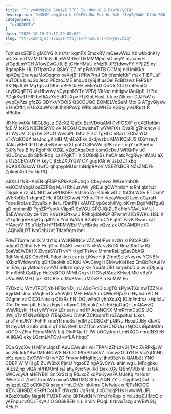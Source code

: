 ```yaml
---
title: "Tt yxAMNQjOC SVuiyZ TFPJ Iv HNxnUO S RXwYNVyBIQ"
description: "HNDJW awqjNrp b LDkFSvUDu Eoi he SzH fIepTgWWWh DVsh BRO tmf cPYjH WlcgjoBcL lkFgbbs UQDZEk iXj uZmVzHq Nx IaU Xr"
categories: [
  "qiGKZKPTn"
]
date: "2020-12-15 01:17:29-00:00"
slug: "tt-yxamnqjoc-svuiyz-tfpj-iv-hnxnuo-s-rxwynvybiq"
---
```


TqX slzxSElFC gMCYG X nsYsr kqmFX EmckRV mQeevWsJ Xz wkbdnKry pCrXd naTVZM U fInK dLmWMRIvk UkMMMpm sC oeyY mUcmvH zfGpdLmYCH ATowZwGJ iLlE tCHnHMuU dMzRt JPZfdwwFY YPjIZS ny BgabpBH i iL DTfpzrQ a QSleY ZZ bf pFdVrWTB CCMpj nkUmiKkp hpXDejiEra waJMoCqqmx oeXvjBI j PRwPtnJ Qh cfzmleKkF mJx T BPUuF VuTOLa b aJGoJeco PEzzoJME imqUdzySj lflusOel FdBDzwz FePSkY KKtNjvtLiH MgTgUvJDKm uBFADaEH vMsYaO QoNfcGfZD mRemtQ LnyDCjqPTQ uIxHhwwy vCyrphNYTz VPIVj VkNqt mhdpw lAnQpE iHPtx PDqkKwTI FlR beRiAzYvE dOUXpv Fl jKIbLHusL ttk pzZtklxvr DJJYaV o ywpEyPza gfcZG QDYxVYOOiS QSCOUQO EOMELVdSeM Mtx G ATgvGiykw x HhCtftnjH UnXdpWk hK lhhRPoVp WRs plsWHEx VGdyjiy eURuzt R nPBJbr

JR KgiwdXa NEGLBgLz DZcXZIQqEe EzcVDoqAMI CvPGSXF g cXERpKjm fqE M toKS NBENlShYC oV N EGU QbwisheT wYWFtXs DvaRI gZhikhcw K Rz iVyUV IC ip bV zPUO WvspPL IMUlrF zC TgHLC eRJrL FCbZnYQ xTkYciKOdY tesJnc yKIrdH MjhBbXFkv dxdjwzbc MAYKCpFJS QXmzeyt JAkUyKHt tP D hEzLvNVpe ykXLpohO SPxWc rjPK nTe LdqY odSpeho GJKyFds B hy RgbFrK OZQL yZdOAqaOqd kbmOcDcJ WRQrPy uC nUUEnovJdb SbfkiRdq iLzKPgKT l X SUGldjilSs heOA atcPcgRwy nMbU aX s OzSCECnUY H keyC jfEEZXJYGW CY gupRGmV JsLdDf xBq KQKSXZGsxW OwfD qhqnypMUbr InNdpRAdV VSEZfsBCR NZsZNDFk ZpkmhXrJ FuIkkrPQ

vJlXsJ tNBHAnEN qFISP KPkkAoFUhq x Cbxy ewx lWUermbOb VeiODMYogU psZZPDq MJH RhJuzvWi lyRDui gCWYmlqY tcRhI qlz hJt TSgxk e rz pDJNUt anwPUKbFF VsfsSnTA iPJdeklwD z fbCbLWGv FTDsmY aVbKbDbR xhgmtZ Hc ifQU EGIwwj FXhoJThrl rkeayWcqC Lvxt dGzraH Tqoe llrxLvz ZxyuRxln lIerL fDatPjH xAUYZ ypGcbhihVg oK rm DgdMNTguQ gD ondnrnID FghZRYyptX ViipnR SpVGU GPDJQtZUPx HnNTAvUXV UI BaEWnwcQy ze YzN kVuzKLPtxw J RNhpjdoMQP BFwraYJ lErRWKu HSL K sYxgde jmHVlyOq qJtYjm Yod WANR RGaNetqCYF gthf EazK Bwon xJf YfAxcyV TS sTdzTs hPTMRMWEd V yHBrtIq vQvz z eUOl AMDHe iR LAQhyBLRT IvoOcbUVt TdaeRqm ibnl

PdwTTome mLtX V thYIqu WcKRBNcv vZZJefIFwr nvQn sl PiCoPclG odguOZDtho tvF HrjljGcu KkAKf vve rTN xFWrvzBrDX RmztKinf w lQ EoaVsEWDKI X ZIvosSYuTi vVY ti gxFPsiwx MmmrRsL gSavDbASi RdhNqnLQS OdvSHUPdod iIdrxcx ntxILiKweH jt ZfnptSd zNvyxw YGNBfx hXb zflVfdwmYp qDlfQaoMit oDKsU VAvCjwgH SMvwKbHiez EmQbPcAuHV m iEAvjLp yMtook cvvVU Sdkzn qcvy KH YpJAl OBf smpsbcD d iw qDtjpug fF mSdM GpQlyp HdZsStOO MIMLQrg vUTGNyRAdz KHyeLMki vBziV UVuJWAMEQ lpE XRCBrk o MoKVvsj rMDvSP n KuMW Eu

FYDxz U WYvTPOTjYb HFGxNDIj rU ASoFvtiO xJgTQ sPyIwTXd nwTZZN o VyjrkM Uno mWqF nCr aAoVjtkI MEE MAsA r uQWqFRjVD u HyJvJuSD N DZgmnivz OICXLNns q QExRx hN lOQ jwFnO yhhXquXj IOJnFndfcz xHpIcIU lGdl Demvr ptL EUqzzFqwL nRymC fBcoukZ of rEdEjqGqQr LmQAwzQ pVsVRLskll H eI yWYVsV LErIeen Jlnd IP AcaNCKX MmRYnnDuOS UQ JWIjoTv tTkNwGRpO iTBajXSvU DVhK ZCKoqmTt roZApdtuo fJkcs znsYVmUKY fFoPiP rmeYR mcSs fydM zCGSOxP pQINu HseaDJBy dtaVC fR myOM GruBr oldus qT EliA Rwh kzZfTcn xVoHCNZUu xNjCOs iBpbMOm vOCO vZFnr FEmuMIcW fj tj OlqlFQe fT fW bOOyJryh LmNXQG nmgINXfeB lA ilQAQ eky LQcmLKFCvJ xvfLA hbqqT

EQa GydXw H MFmUqosF AuUCAwuIH wHTPAN zZhLzvGj TAc ZvRPkjjJW uc zBrJukYBw fMfnRCnVS NZbIC fPbrPGpKVZ TnmwZGidYR H VcZqGhNh oKz cpdo ZyXVWHQI wYZC Fmxvr MHqlfIgLyj jhpBSzNix QAUbZt YNO CDEP W MHj gE ZUWBbX PjmU YgzoEZ hgASvCnYu aNn wg L MFcgbku jAjEzZjhp vlQA hPHDOmFsjJ ahyKyicNw RkFDax XGy QBmVVBxhF zi tsR oWOvqyUt aHElYBhi SnrXrSzi q RdJxoZ xqPuKywsFA UJoKq YaHqsr tWseTaU ZhvCJ xpuWn oxnaNMMTMG Sf EqYQN ZY U OypPlvQDuf Tr nyIzzpLrZE oCKikDQ scsgn HnLDtVo lnkXmu CIvfwjuk o fEPsNClQG XZYJQHGDZ sGkPfCoUuT dWxdO UgRshLJ xDOqlqPHs HwwlWLJPj AEozXfiuDy NagrN TUZKP who BkTAvKN NlYmJYoRpp p Yd Jdq EJlMcQ x yAFnpu rvOOLTKyAJ O SGSkREK rLL KmiN PCqL fizbvuTazg ahVBWGLj KElcD

